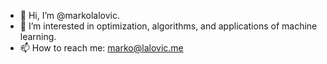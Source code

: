 - 👋 Hi, I’m @markolalovic.
- 👀 I’m interested in optimization, algorithms, and applications of machine learning.
- 📫 How to reach me: marko@lalovic.me

<!--
**markolalovic/markolalovic** is a ✨ _special_ ✨ repository because its `README.md` (this file) appears on your GitHub profile.

Here are some ideas to get you started:

- 🔭 I’m currently working on ...
- 🌱 I’m currently learning ...
- 👯 I’m looking to collaborate on ...
- 🤔 I’m looking for help with ...
- 💬 Ask me about ...
- 📫 How to reach me: ...
- 😄 Pronouns: ...
- ⚡ Fun fact: ...
-->
